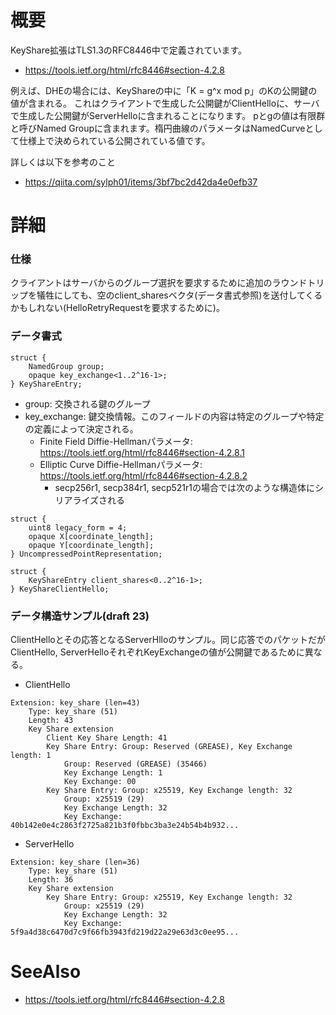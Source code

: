 # 概要
KeyShare拡張はTLS1.3のRFC8446中で定義されています。
- https://tools.ietf.org/html/rfc8446#section-4.2.8

例えば、DHEの場合には、KeyShareの中に「K = g^x mod p」のKの公開鍵の値が含まれる。
これはクライアントで生成した公開鍵がClientHelloに、サーバで生成した公開鍵がServerHelloに含まれることになります。
pとgの値は有限群と呼びNamed Groupに含まれます。楕円曲線のパラメータはNamedCurveとして仕様上で決められている公開されている値です。

詳しくは以下を参考のこと
- https://qiita.com/sylph01/items/3bf7bc2d42da4e0efb37

# 詳細

### 仕様
クライアントはサーバからのグループ選択を要求するために追加のラウンドトリップを犠牲にしても、空のclient_sharesベクタ(データ書式参照)を送付してくるかもしれない(HelloRetryRequestを要求するために)。


### データ書式
```
struct {
    NamedGroup group;
    opaque key_exchange<1..2^16-1>;
} KeyShareEntry;
```
- group: 交換される鍵のグループ
- key_exchange: 鍵交換情報。このフィールドの内容は特定のグループや特定の定義によって決定される。
  - Finite Field Diffie-Hellmanパラメータ: https://tools.ietf.org/html/rfc8446#section-4.2.8.1
  - Elliptic Curve Diffie-Hellmanパラメータ: https://tools.ietf.org/html/rfc8446#section-4.2.8.2
    - secp256r1, secp384r1, secp521r1の場合では次のような構造体にシリアライズされる
```
struct {
    uint8 legacy_form = 4;
    opaque X[coordinate_length];
    opaque Y[coordinate_length];
} UncompressedPointRepresentation;
```

```
struct {
    KeyShareEntry client_shares<0..2^16-1>;
} KeyShareClientHello;
```

### データ構造サンプル(draft 23)
ClientHelloとその応答となるServerHlloのサンプル。同じ応答でのパケットだがClientHello, ServerHelloそれぞれKeyExchangeの値が公開鍵であるために異なる。
- ClientHello
```
Extension: key_share (len=43)
    Type: key_share (51)
    Length: 43
    Key Share extension
        Client Key Share Length: 41
        Key Share Entry: Group: Reserved (GREASE), Key Exchange length: 1
            Group: Reserved (GREASE) (35466)
            Key Exchange Length: 1
            Key Exchange: 00
        Key Share Entry: Group: x25519, Key Exchange length: 32
            Group: x25519 (29)
            Key Exchange Length: 32
            Key Exchange: 40b142e0e4c2863f2725a821b3f0fbbc3ba3e24b54b4b932...
```
- ServerHello
```
Extension: key_share (len=36)
    Type: key_share (51)
    Length: 36
    Key Share extension
        Key Share Entry: Group: x25519, Key Exchange length: 32
            Group: x25519 (29)
            Key Exchange Length: 32
            Key Exchange: 5f9a4d38c6470d7c9f66fb3943fd219d22a29e63d3c0ee95...
```


# SeeAlso
- https://tools.ietf.org/html/rfc8446#section-4.2.8
